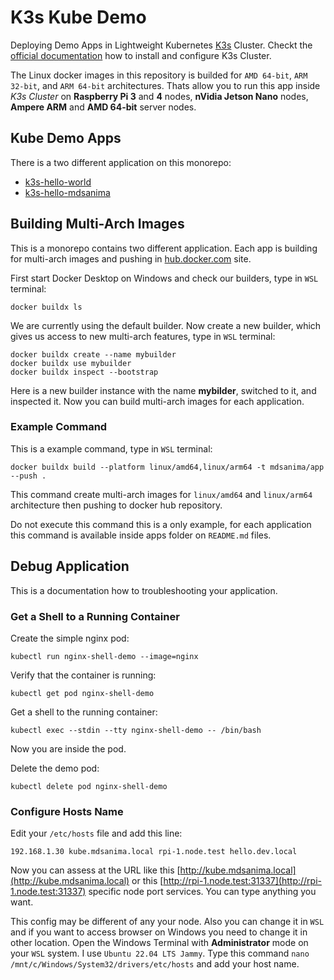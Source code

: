 # K3s Kube Demo

Deploying Demo Apps in Lightweight Kubernetes [K3s](https://k3s.io/) Cluster.
Checkt the [official documentation](https://docs.k3s.io/) how to install and configure K3s Cluster.

The Linux docker images in this repository is builded for `AMD 64-bit`, `ARM 32-bit`, and
`ARM 64-bit` architectures. Thats allow you to run this app inside _K3s Cluster_ on
**Raspberry Pi 3** and **4** nodes, **nVidia Jetson Nano** nodes, **Ampere ARM** and **AMD 64-bit**
server nodes.

## Kube Demo Apps

There is a two different application on this monorepo:

- [k3s-hello-world](/apps/k3s-hello-world/README.md)
- [k3s-hello-mdsanima](apps/k3s-hello-mdsanima/README.md)

## Building Multi-Arch Images

This is a monorepo contains two different application. Each app is building for multi-arch images
and pushing in [hub.docker.com](https://hub.docker.com/u/mdsanima) site.

First start Docker Desktop on Windows and check our builders, type in `WSL` terminal:

```shell
docker buildx ls
```

We are currently using the default builder. Now create a new builder, which gives us access to new
multi-arch features, type in `WSL` terminal:

```shell
docker buildx create --name mybuilder
docker buildx use mybuilder
docker buildx inspect --bootstrap
```

Here is a new builder instance with the name **mybilder**, switched to it, and inspected it. Now you
can build multi-arch images for each application.

### Example Command

This is a example command, type in `WSL` terminal:

```shell
docker buildx build --platform linux/amd64,linux/arm64 -t mdsanima/app --push .
```

This command create multi-arch images for `linux/amd64` and `linux/arm64` architecture then pushing
to docker hub repository.

Do not execute this command this is a only example, for each application this command is available
inside apps folder on `README.md` files.

## Debug Application

This is a documentation how to troubleshooting your application.

### Get a Shell to a Running Container

Create the simple nginx pod:

```shell
kubectl run nginx-shell-demo --image=nginx
```

Verify that the container is running:

```shell
kubectl get pod nginx-shell-demo
```

Get a shell to the running container:

```shell
kubectl exec --stdin --tty nginx-shell-demo -- /bin/bash
```

Now you are inside the pod.

Delete the demo pod:

```shell
kubectl delete pod nginx-shell-demo
```

### Configure Hosts Name

Edit your `/etc/hosts` file and add this line:

```shell
192.168.1.30 kube.mdsanima.local rpi-1.node.test hello.dev.local
```

Now you can assess at the URL like this [http://kube.mdsanima.local](http://kube.mdsanima.local)
or this [http://rpi-1.node.test:31337](http://rpi-1.node.test:31337) specific node port services.
You can type anything you want.

This config may be different of any your node. Also you can change it in `WSL` and if you want to
access browser on Windows you need to change it in other location. Open the Windows Terminal with
**Administrator** mode on your `WSL` system. I use `Ubuntu 22.04 LTS Jammy`. Type this command
`nano /mnt/c/Windows/System32/drivers/etc/hosts` and add your host name.
